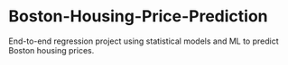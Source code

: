 # Boston-Housing-Price-Prediction
End-to-end regression project using statistical models and ML to predict Boston housing prices.
